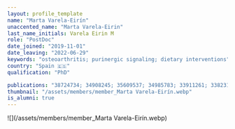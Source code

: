 ```yaml
---
layout: profile_template
name: "Marta Varela-Eirín"
unaccented_name: "Marta Varela-Eirin"
last_name_initials: Varela Eirin M
role: "PostDoc"
date_joined: "2019-11-01"
date_leaving: "2022-06-29"
keywords: "osteoarthritis; purinergic signaling; dietary interventions"
country: "Spain 🇪🇸"
qualification: "PhD"

publications: "38724734; 34908245; 35609537; 34985783; 33911261; 33823141; 32800659"
thumbnail: "/assets/members/member_Marta Varela-Eirín.webp"
is_alumni: true
---
```


 ![](/assets/members/member_Marta Varela-Eirín.webp)

 